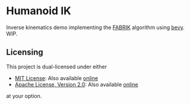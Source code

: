 # Humanoid IK

Inverse kinematics demo implementing the [FABRIK](http://www.andreasaristidou.com/FABRIK.html) algorithm using [bevy](https://bevyengine.org/).
WIP.

## Licensing

This project is dual-licensed under either

- [MIT License](./LICENSE-MIT): Also available [online](http://opensource.org/licenses/MIT)
- [Apache License, Version 2.0](./LICENSE-APACHE): Also available [online](http://www.apache.org/licenses/LICENSE-2.0)

at your option.
